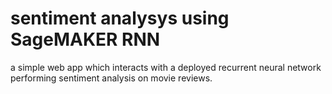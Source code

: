 # sentiment analysys using SageMAKER RNN
 a simple web app which interacts with a deployed recurrent neural network performing sentiment analysis on movie reviews. 
